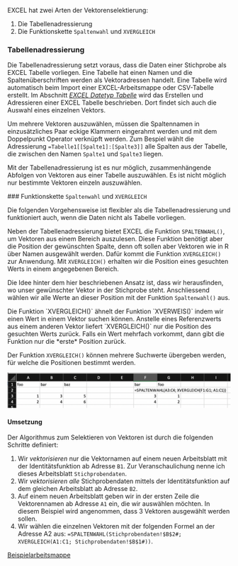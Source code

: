 EXCEL hat zwei Arten der Vektorenselektierung: 

1. Die Tabellenadressierung
2. Die Funktionskette `Spaltenwahl` und `XVERGLEICH`

### Tabellenadressierung

Die Tabellenadressierung setzt voraus, dass die Daten einer Stichprobe als EXCEL Tabelle vorliegen. Eine Tabelle hat einen Namen und die Spaltenüberschriften werden als Vektoradressen handelt. Eine Tabelle wird automatisch beim Import einer EXCEL-Arbeitsmappe oder CSV-Tabelle erstellt. Im Abschnitt [*EXCEL Datetyp Tabelle*](https://moodle.zhaw.ch/mod/page/view.php?id=635147) wird das Erstellen und Adressieren einer EXCEL Tabelle beschrieben. Dort findet sich auch die Auswahl eines einzelnen Vektors. 

Um mehrere Vektoren auszuwählen, müssen die Spaltennamen in einzusätzliches Paar eckige Klammern eingerahmt werden und mit dem Doppelpunkt Operator verknüpft werden. Zum Bespiel wählt die Adressierung `=Tabelle1[[Spalte1]:[Spalte3]]` alle Spalten aus der Tabelle, die zwischen den Namen `Spalte1` und `Spalte3` liegen.  

Mit der Tabellenadressierung ist es nur möglich, zusammenhängende Abfolgen von Vektoren aus einer Tabelle auszuwählen. Es ist nicht möglich nur bestimmte Vektoren einzeln auszuwählen.

### Funktionskette `Spaltenwahl` und `XVERGLEICH`

Die folgenden Vorgehensweise ist flexibler als die Tabellenadressierung und funktioniert auch, wenn die Daten nicht als Tabelle vorliegen.

Neben der Tabellenadressierung bietet EXCEL die Funktion `SPALTENWAHL()`, um Vektoren aus einem Bereich auszulesen. Diese Funktion benötigt aber die Position der gewünschten Spalte, denn oft sollen aber  Vektoren wie in R über Namen ausgewählt werden. Dafür kommt die Funktion `XVERGLEICH()` zur Anwendung. Mit `XVERGLEICH()` erhalten wir die Position eines gesuchten Werts in einem angegebenen Bereich. 

Die Idee hinter dem hier beschriebenen Ansatz ist, dass wir herausfinden, wo unser gewünschter Vektor in der Stichprobe steht. Anschliessend wählen wir alle Werte an dieser Position mit der Funktion `Spaltenwahl()` aus. 

<p class="alert alert-success" markdown="1">
Die Funktion `XVERGLEICH()` ähnelt der Funktion `XVERWEIS()` indem wir einen Wert in einem Vektor suchen können. Anstelle eines Referenzwerts aus einem anderen Vektor liefert `XVERGLEICH()` nur die Position des gesuchten Werts zurück. Falls ein Wert mehrfach vorkommt, dann gibt die Funktion nur die *erste* Position zurück. 
</p>

Der Funktion `XVERGLEICH()` können mehrere Suchwerte übergeben werden, für welche die Positionen bestimmt werden. 

![Beispiel für Vektorenselektion](https://github.com/dxiai/ct-resourcen/raw/main/bilder/gruppieren/Vektorenselektion_Excel.png)


#### Umsetzung

Der Algorithmus zum Selektieren von Vektoren ist durch die folgenden Schritte definiert: 

1. Wir *vektorisieren* nur die Vektornamen auf einem neuen Arbeitsblatt mit der Identitätsfunktion ab Adresse `B1`. Zur Veranschaulichung nenne ich dieses Arbeitsblatt `Stichprobendaten`. 
2. Wir *vektorisieren* *alle* Stichprobendaten mittels der Identitätsfunktion auf dem gleichen Arbeitsblatt ab Adresse `B2`. 
4. Auf einem neuen Arbeitsblatt geben wir in der ersten Zeile die Vektorennamen ab Adresse `A1` ein, die wir auswählen möchten. In diesem Beispiel wird angenommen, dass 3 Vektoren ausgewählt werden sollen.
5. Wir wählen die einzelnen Vektoren mit der folgenden Formel an der Adresse A2 aus: `=SPALTENWAHL(Stichprobendaten!$B$2#; XVERGLEICH(A1:C1; Stichprobendaten!$B$1#))`. 

<a href="https://github.com/dxiai/ct-resourcen/raw/main/beispiele/Beispiel_selektieren.xlsx" class="btn btn-lg btn-primary" download><i class="fa fa-lg fa-download"></i> Beispielarbeitsmappe</a>

